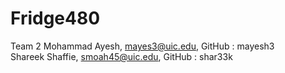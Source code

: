 # Fridge480

Team 2
Mohammad Ayesh, mayes3@uic.edu, GitHub : mayesh3\
Shareek Shaffie, smoah45@uic.edu, GitHub : shar33k


